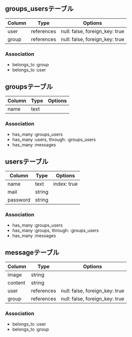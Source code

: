 ## groups_usersテーブル

|Column|Type|Options|
|------|----|-------|
|user|references|null: false, foreign_key: true|
|group|references|null: false, foreign_key: true|

### Association
- belongs_to :group
- belongs_to :user

## groupsテーブル

|Column|Type|Options|
|------|----|-------|
|name|text|

### Association
- has_many :groups_users
- has_many :users, through: :groups_users
- has_many :messages

## usersテーブル

|Column|Type|Options|
|------|----|-------|
|name|text|index: true|
|mail|string|
|password|string|

### Association
- has_many :groups_users
- has_many :groups, through: :groups_users
- has_many :messages
## messageテーブル

|Column|Type|Options|
|------|----|-------|
|image|string|
|content|string|
|user|references|null: false, foreign_key: true|
|group|references|null: false, foreign_key: true|

### Association
- belongs_to :user
- belongs_to :group
